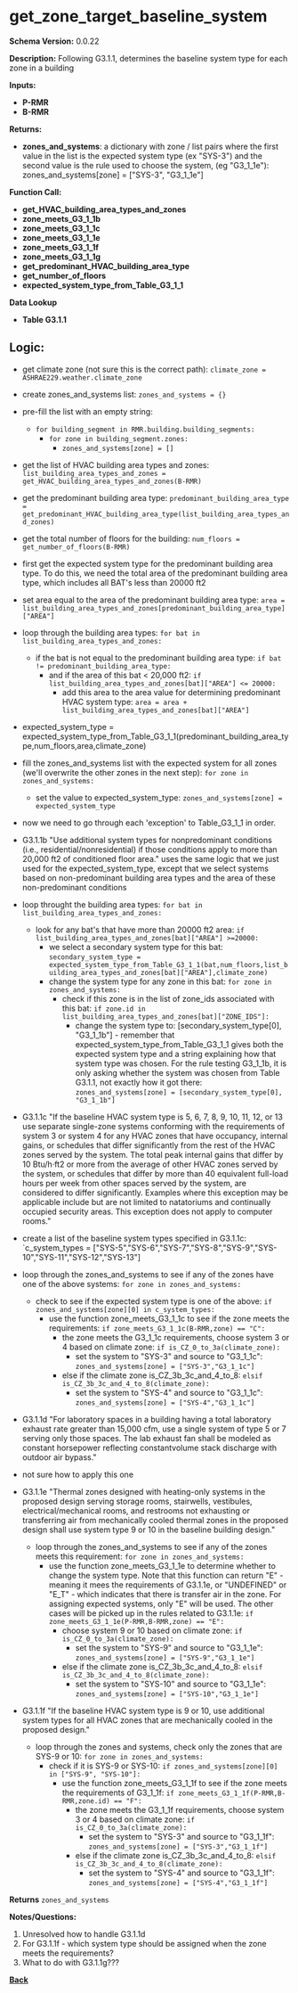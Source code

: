 # get_zone_target_baseline_system
**Schema Version:** 0.0.22  

**Description:** Following G3.1.1, determines the baseline system type for each zone in a building

**Inputs:**
- **P-RMR**
- **B-RMR**

**Returns:**  
- **zones_and_systems**: a dictionary with zone / list pairs where the first value in the list is the expected system type (ex "SYS-3") and the second value is the rule used to choose the system, (eg "G3_1_1e"): zones_and_systems[zone] = ["SYS-3", "G3_1_1e"]
 
**Function Call:**
- **get_HVAC_building_area_types_and_zones**
- **zone_meets_G3_1_1b**
- **zone_meets_G3_1_1c**
- **zone_meets_G3_1_1e**
- **zone_meets_G3_1_1f**
- **zone_meets_G3_1_1g**
- **get_predominant_HVAC_building_area_type**
- **get_number_of_floors**
- **expected_system_type_from_Table_G3_1_1**

**Data Lookup**
- **Table G3.1.1**

## Logic:
- get climate zone (not sure this is the correct path): `climate_zone = ASHRAE229.weather.climate_zone`
- create zones_and_systems list: `zones_and_systems = {}`
- pre-fill the list with an empty string:
	- `for building_segment in RMR.building.building_segments:`
		- `for zone in building_segment.zones:`
			- `zones_and_systems[zone] = []`
- get the list of HVAC building area types and zones: `list_building_area_types_and_zones = get_HVAC_building_area_types_and_zones(B-RMR)`
- get the predominant building area type: `predominant_building_area_type = get_predominant_HVAC_building_area_type(list_building_area_types_and_zones)`
- get the total number of floors for the building: `num_floors = get_number_of_floors(B-RMR)`
- first get the expected system type for the predominant building area type.  To do this, we need the total area of the predominant building area type, which includes all BAT's less than 20000 ft2
- set area equal to the area of the predominant building area type: `area = list_building_area_types_and_zones[predominant_building_area_type]["AREA"]`
- loop through the building area types: `for bat in list_building_area_types_and_zones:`
	- if the bat is not equal to the predominant building area type: `if bat != predominant_building_area_type:`
		- and if the area of this bat < 20,000 ft2: `if list_building_area_types_and_zones[bat]["AREA"] <= 20000:`
			- add this area to the area value for determining predominant HVAC system type: `area = area + list_building_area_types_and_zones[bat]["AREA"]`
- expected_system_type = expected_system_type_from_Table_G3_1_1(predominant_building_area_type,num_floors,area,climate_zone)
- fill the zones_and_systems list with the expected system for all zones (we'll overwrite the other zones in the next step): `for zone in zones_and_systems:`
	- set the value to expected_system_type: `zones_and_systems[zone] = expected_system_type`
	
- now we need to go through each 'exception' to Table_G3_1_1 in order.

- G3.1.1b "Use additional system types for nonpredominant conditions (i.e., residential/nonresidential) if those conditions apply to more than 20,000 ft2 of conditioned floor area." uses the same logic that we just used for the expected_system_type, except that we select systems based on non-predominant building area types and the area of these non-predominant conditions
- loop throught the building area types: `for bat in list_building_area_types_and_zones:`
	- look for any bat's that have more than 20000 ft2 area: `if list_building_area_types_and_zones[bat]["AREA"] >=20000:`
		- we select a secondary system type for this bat: `secondary_system_type = expected_system_type_from_Table_G3_1_1(bat,num_floors,list_building_area_types_and_zones[bat]["AREA"],climate_zone)`
		- change the system type for any zone in this bat: `for zone in zones_and_systems:`
			- check if this zone is in the list of zone_ids associated with this bat: `if zone.id in list_building_area_types_and_zones[bat]["ZONE_IDS"]:`
				- change the system type to: [secondary_system_type[0], "G3_1_1b"] - remember that expected_system_type_from_Table_G3_1_1 gives both the expected system type and a string explaining how that system type was chosen.  For the rule testing G3_1_1b, it is only asking whether the system was chosen from Table G3.1.1, not exactly how it got there: `zones_and_systems[zone] = [secondary_system_type[0], "G3_1_1b"]`

- G3.1.1c "If the baseline HVAC system type is 5, 6, 7, 8, 9, 10, 11, 12, or 13 use separate single-zone systems conforming with the requirements of system 3 or system 4 for any HVAC zones that have occupancy, internal gains, or schedules that differ significantly from the rest of the HVAC zones served by the system. The total peak internal gains that differ by 10 Btu/h·ft2 or more from the average of other HVAC zones served by the system, or schedules that differ by more than 40 equivalent full-load hours per week from other spaces served by the system, are considered to differ significantly. Examples where this exception may be applicable include but are not limited to natatoriums and continually occupied security areas. This exception does not apply to computer rooms."
- create a list of the baseline system types specified in G3.1.1c: `c_system_types = ["SYS-5","SYS-6","SYS-7","SYS-8","SYS-9","SYS-10","SYS-11","SYS-12","SYS-13"]
- loop through the zones_and_systems to see if any of the zones have one of the above systems: `for zone in zones_and_systems:`
	- check to see if the expected system type is one of the above: `if zones_and_systems[zone][0] in c_system_types:`
		- use the function zone_meets_G3_1_1c to see if the zone meets the requirements: `if zone_meets_G3_1_1c(B-RMR,zone) == "C":`
			- the zone meets the G3_1_1c requirements, choose system 3 or 4 based on climate zone: `if is_CZ_0_to_3a(climate_zone):`
				- set the system to "SYS-3" and source to "G3_1_1c": `zones_and_systems[zone] = ["SYS-3","G3_1_1c"]`
			- else if the climate zone is_CZ_3b_3c_and_4_to_8: `elsif is_CZ_3b_3c_and_4_to_8(climate_zone):`
				- set the system to "SYS-4" and source to "G3_1_1c": `zones_and_systems[zone] = ["SYS-4","G3_1_1c"]`
				
- G3.1.1d "For laboratory spaces in a building having a total laboratory exhaust rate greater than 15,000 cfm, use a single system of type 5 or 7 serving only those spaces.  The lab exhaust fan shall be modeled as constant horsepower reflecting constantvolume stack discharge with outdoor air bypass."
- not sure how to apply this one


- G3.1.1e "Thermal zones designed with heating-only systems in the proposed design serving storage rooms, stairwells, vestibules, electrical/mechanical rooms, and restrooms not exhausting or transferring air from mechanically cooled thermal zones in the proposed design shall use system type 9 or 10 in the baseline building design."
	- loop through the zones_and_systems to see if any of the zones meets this requirement: `for zone in zones_and_systems:`
		- use the function zone_meets_G3_1_1e to determine whether to change the system type.  Note that this function can return "E" - meaning it mees the requirements of G3.1.1e, or "UNDEFINED" or "E_T" - which indicates that there is transfer air in the zone.  For assigning expected systems, only "E" will be used.  The other cases will be picked up in the rules related to G3.1.1e: `if zone_meets_G3_1_1e(P-RMR,B-RMR,zone) == "E":`
			- choose system 9 or 10 based on climate zone: `if is_CZ_0_to_3a(climate_zone):`
				- set the system to "SYS-9" and source to "G3_1_1e": `zones_and_systems[zone] = ["SYS-9","G3_1_1e"]`
			- else if the climate zone is_CZ_3b_3c_and_4_to_8: `elsif is_CZ_3b_3c_and_4_to_8(climate_zone):`
				- set the system to "SYS-10" and source to "G3_1_1e": `zones_and_systems[zone] = ["SYS-10","G3_1_1e"]`



- G3.1.1f "If the baseline HVAC system type is 9 or 10, use additional system types for all HVAC zones that are mechanically cooled in the proposed design."
	- loop through the zones and systems, check only the zones that are SYS-9 or 10: `for zone in zones_and_systems:`
		- check if it is SYS-9 or SYS-10: `if zones_and_systems[zone][0] in ["SYS-9", "SYS-10"]:`
			- use the function zone_meets_G3_1_1f to see if the zone meets the requirements of G3_1_1f: `if zone_meets_G3_1_1f(P-RMR,B-RMR,zone.id) == "F":`
				- the zone meets the G3_1_1f requirements, choose system 3 or 4 based on climate zone: `if is_CZ_0_to_3a(climate_zone):`
					- set the system to "SYS-3" and source to "G3_1_1f": `zones_and_systems[zone] = ["SYS-3","G3_1_1f"]`
				- else if the climate zone is_CZ_3b_3c_and_4_to_8: `elsif is_CZ_3b_3c_and_4_to_8(climate_zone):`
					- set the system to "SYS-4" and source to "G3_1_1f": `zones_and_systems[zone] = ["SYS-4","G3_1_1f"]`


**Returns** `zones_and_systems`


**Notes/Questions:**  
1.  Unresolved how to handle G3.1.1d
2.  For G3.1.1f - which system type should be assigned when the zone meets the requirements?
3.  What to do with G3.1.1g???

**[Back](../_toc.md)**